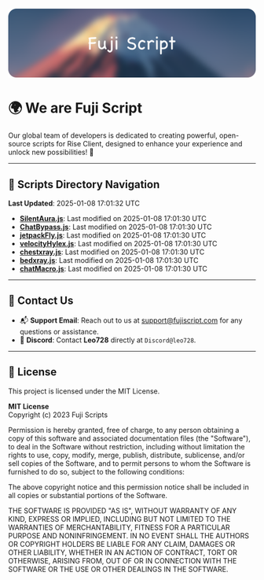 ![Banner](.github/b.webp)

# 🌍 **We are Fuji Script**

Our global team of developers is dedicated to creating powerful, open-source scripts for Rise Client, designed to enhance your experience and unlock new possibilities! 🌟

---
<!-- SCRIPTS_NAVIGATION_START -->
## 📂 **Scripts Directory Navigation**

**Last Updated**: 2025-01-08 17:01:32 UTC

- **[SilentAura.js](scripts/SilentAura.js)**: Last modified on 2025-01-08 17:01:30 UTC
- **[ChatBypass.js](scripts/ChatBypass.js)**: Last modified on 2025-01-08 17:01:30 UTC
- **[jetpackFly.js](scripts/jetpackFly.js)**: Last modified on 2025-01-08 17:01:30 UTC
- **[velocityHylex.js](scripts/velocityHylex.js)**: Last modified on 2025-01-08 17:01:30 UTC
- **[chestxray.js](scripts/chestxray.js)**: Last modified on 2025-01-08 17:01:30 UTC
- **[bedxray.js](scripts/bedxray.js)**: Last modified on 2025-01-08 17:01:30 UTC
- **[chatMacro.js](scripts/chatMacro.js)**: Last modified on 2025-01-08 17:01:30 UTC

<!-- SCRIPTS_NAVIGATION_END -->

---

## 💬 **Contact Us**  
- 📬 **Support Email**: Reach out to us at [support@fujiscript.com](mailto:support@fujiscript.com) for any questions or assistance.  
- 💬 **Discord**: Contact **Leo728** directly at `Discord@leo728`.

---

## 📜 **License**

This project is licensed under the MIT License.  

**MIT License**  
Copyright (c) 2023 Fuji Scripts  

Permission is hereby granted, free of charge, to any person obtaining a copy of this software and associated documentation files (the "Software"), to deal in the Software without restriction, including without limitation the rights to use, copy, modify, merge, publish, distribute, sublicense, and/or sell copies of the Software, and to permit persons to whom the Software is furnished to do so, subject to the following conditions:  

The above copyright notice and this permission notice shall be included in all copies or substantial portions of the Software.  

THE SOFTWARE IS PROVIDED "AS IS", WITHOUT WARRANTY OF ANY KIND, EXPRESS OR IMPLIED, INCLUDING BUT NOT LIMITED TO THE WARRANTIES OF MERCHANTABILITY, FITNESS FOR A PARTICULAR PURPOSE AND NONINFRINGEMENT. IN NO EVENT SHALL THE AUTHORS OR COPYRIGHT HOLDERS BE LIABLE FOR ANY CLAIM, DAMAGES OR OTHER LIABILITY, WHETHER IN AN ACTION OF CONTRACT, TORT OR OTHERWISE, ARISING FROM, OUT OF OR IN CONNECTION WITH THE SOFTWARE OR THE USE OR OTHER DEALINGS IN THE SOFTWARE.  
